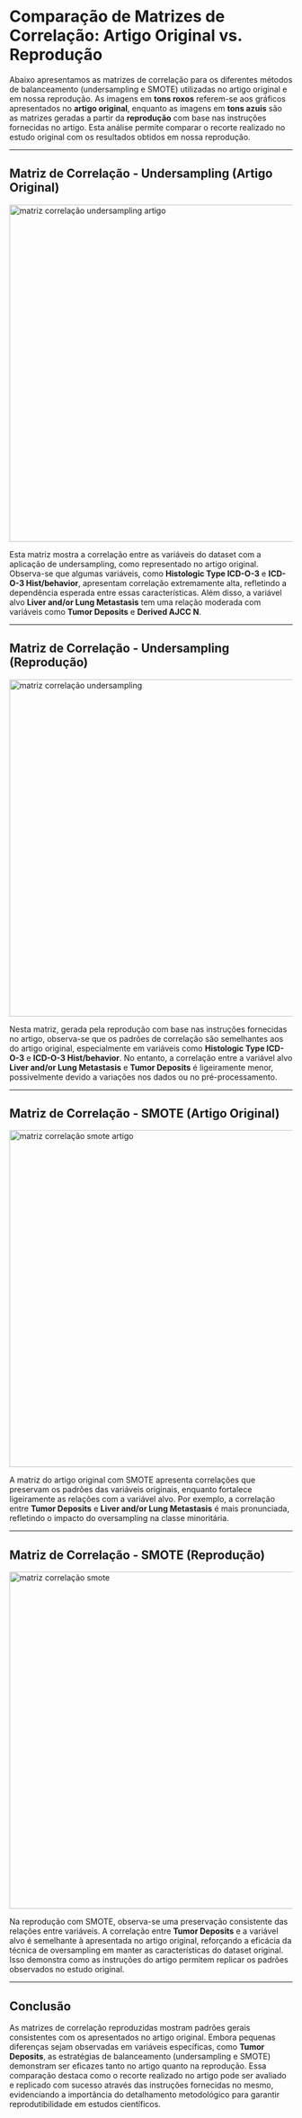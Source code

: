 # Comparação de Matrizes de Correlação: Artigo Original vs. Reprodução

Abaixo apresentamos as matrizes de correlação para os diferentes métodos de balanceamento (undersampling e SMOTE) utilizadas no artigo original e em nossa reprodução. As imagens em **tons roxos** referem-se aos gráficos apresentados no **artigo original**, enquanto as imagens em **tons azuis** são as matrizes geradas a partir da **reprodução** com base nas instruções fornecidas no artigo. Esta análise permite comparar o recorte realizado no estudo original com os resultados obtidos em nossa reprodução.

---

## Matriz de Correlação - Undersampling (Artigo Original)

<img src="https://github.com/user-attachments/assets/f5419f04-8c69-406e-9b73-83449e115f9f" alt="matriz correlação undersampling artigo" style="width:600px; height:auto;">

Esta matriz mostra a correlação entre as variáveis do dataset com a aplicação de undersampling, como representado no artigo original. Observa-se que algumas variáveis, como **Histologic Type ICD-O-3** e **ICD-O-3 Hist/behavior**, apresentam correlação extremamente alta, refletindo a dependência esperada entre essas características. Além disso, a variável alvo **Liver and/or Lung Metastasis** tem uma relação moderada com variáveis como **Tumor Deposits** e **Derived AJCC N**.

---

## Matriz de Correlação - Undersampling (Reprodução)

<img src="https://github.com/user-attachments/assets/d52029c3-6173-4f68-96c5-4705e07ace35" alt="matriz correlação undersampling" style="width:600px; height:auto;">

Nesta matriz, gerada pela reprodução com base nas instruções fornecidas no artigo, observa-se que os padrões de correlação são semelhantes aos do artigo original, especialmente em variáveis como **Histologic Type ICD-O-3** e **ICD-O-3 Hist/behavior**. No entanto, a correlação entre a variável alvo **Liver and/or Lung Metastasis** e **Tumor Deposits** é ligeiramente menor, possivelmente devido a variações nos dados ou no pré-processamento.

---

## Matriz de Correlação - SMOTE (Artigo Original)

<img src="https://github.com/user-attachments/assets/6910da25-f803-437b-b392-fab0884bc44b" alt="matriz correlação smote artigo" style="width:600px; height:auto;">

A matriz do artigo original com SMOTE apresenta correlações que preservam os padrões das variáveis originais, enquanto fortalece ligeiramente as relações com a variável alvo. Por exemplo, a correlação entre **Tumor Deposits** e **Liver and/or Lung Metastasis** é mais pronunciada, refletindo o impacto do oversampling na classe minoritária.

---

## Matriz de Correlação - SMOTE (Reprodução)

<img src="https://github.com/user-attachments/assets/fb19bbdb-8e32-45c4-9033-5eb5efc92a7d" alt="matriz correlação smote" style="width:600px; height:auto;">

Na reprodução com SMOTE, observa-se uma preservação consistente das relações entre variáveis. A correlação entre **Tumor Deposits** e a variável alvo é semelhante à apresentada no artigo original, reforçando a eficácia da técnica de oversampling em manter as características do dataset original. Isso demonstra como as instruções do artigo permitem replicar os padrões observados no estudo original.

---

## Conclusão

As matrizes de correlação reproduzidas mostram padrões gerais consistentes com os apresentados no artigo original. Embora pequenas diferenças sejam observadas em variáveis específicas, como **Tumor Deposits**, as estratégias de balanceamento (undersampling e SMOTE) demonstram ser eficazes tanto no artigo quanto na reprodução. Essa comparação destaca como o recorte realizado no artigo pode ser avaliado e replicado com sucesso através das instruções fornecidas no mesmo, evidenciando a importância do detalhamento metodológico para garantir reprodutibilidade em estudos científicos.
